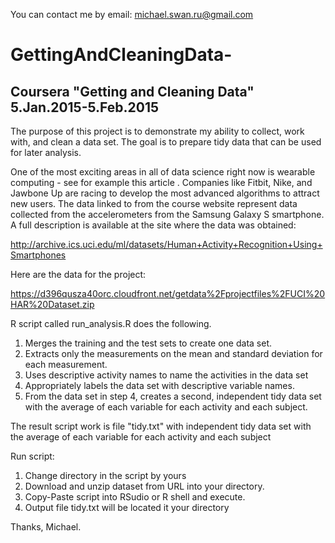 You can contact me by email: michael.swan.ru@gmail.com

# GettingAndCleaningData-
## Coursera "Getting and Cleaning Data"  5.Jan.2015-5.Feb.2015 


The purpose of this project is to demonstrate my ability to collect, work with, and clean a data set. 
The goal is to prepare tidy data that can be used for later analysis. 


One of the most exciting areas in all of data science right now is wearable computing - see for example this article .
Companies like Fitbit, Nike, and Jawbone Up are racing to develop the most advanced algorithms to attract new users. 
The data linked to from the course website represent data collected from the accelerometers from the Samsung Galaxy S smartphone. 
A full description is available at the site where the data was obtained: 

http://archive.ics.uci.edu/ml/datasets/Human+Activity+Recognition+Using+Smartphones 

Here are the data for the project: 

https://d396qusza40orc.cloudfront.net/getdata%2Fprojectfiles%2FUCI%20HAR%20Dataset.zip 

R script called run_analysis.R does the following. 

1. Merges the training and the test sets to create one data set.
2. Extracts only the measurements on the mean and standard deviation for each measurement. 
3. Uses descriptive activity names to name the activities in the data set
4. Appropriately labels the data set with descriptive variable names. 
5. From the data set in step 4, creates a second, independent tidy data set with the average of each variable for each activity and each subject.

The result script work is file "tidy.txt" with independent tidy data set with the average of each variable for each activity and each subject



Run script:

1. Change directory in the script by yours
2. Download and unzip dataset from URL into your directory.
3. Copy-Paste script into RSudio or R shell and execute.
4. Output file tidy.txt will be located it your directory

Thanks, Michael.
